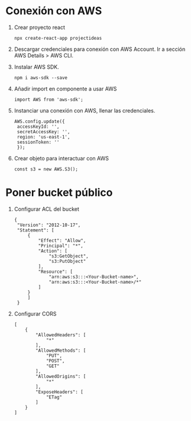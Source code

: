 # Conexión con AWS 

1. Crear proyecto react
   
    ```
    npx create-react-app projectideas
    ```
2. Descargar credenciales para conexión con AWS Account. Ir a sección AWS Details > AWS CLI.
3. Instalar AWS SDK.
    ```
    npm i aws-sdk --save
    ```
4. Añadir import en componente a usar AWS
   ```
   import AWS from 'aws-sdk';
   ```

5. Instanciar una conexión con AWS, llenar las credenciales.
   ```
   AWS.config.update({
    accessKeyId: '',
    secretAccessKey: '',
    region: 'us-east-1',
    sessionToken: ''
    });
    ```

6. Crear objeto para interactuar con AWS
    ```
    const s3 = new AWS.S3();
    ```

# Poner bucket público

1. Configurar ACL del bucket
   ```
   {
    "Version": "2012-10-17",
    "Statement": [
        {
            "Effect": "Allow",
            "Principal": "*",
            "Action": [
                "s3:GetObject",
                "s3:PutObject"
            ],
            "Resource": [
                "arn:aws:s3:::<Your-Bucket-name>",
                "arn:aws:s3:::<Your-Bucket-name>/*"
            ]
        }
        ]
    }
   ```

2. Configurar CORS
    ```
    [
        {
            "AllowedHeaders": [
                "*"
            ],
            "AllowedMethods": [
                "PUT",
                "POST",
                "GET"
            ],
            "AllowedOrigins": [
                "*"
            ],
            "ExposeHeaders": [
                "ETag"
            ]
        }
    ]

    ```

